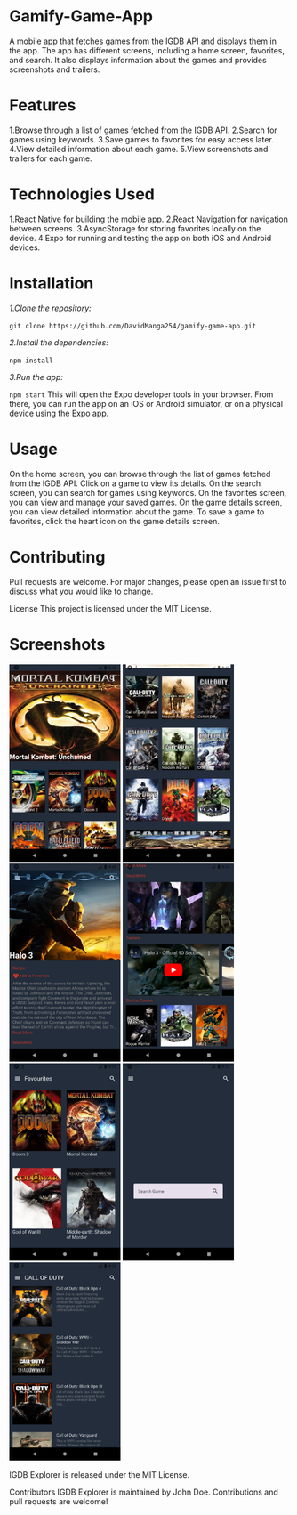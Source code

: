 # Gamify-Game-App
A mobile app that fetches games from the IGDB API and displays them in the app. The app has different screens, including a home screen, favorites, and search. It also displays information about the games and provides screenshots and trailers.

# Features
1.Browse through a list of games fetched from the IGDB API.
2.Search for games using keywords.
3.Save games to favorites for easy access later.
4.View detailed information about each game.
5.View screenshots and trailers for each game.

# Technologies Used
1.React Native for building the mobile app.
2.React Navigation for navigation between screens.
3.AsyncStorage for storing favorites locally on the device.
4.Expo for running and testing the app on both iOS and Android devices.

# Installation
*1.Clone the repository:*

`git clone https://github.com/DavidManga254/gamify-game-app.git`

*2.Install the dependencies:*

`npm install`

*3.Run the app:*

`npm start`
This will open the Expo developer tools in your browser. From there, you can run the app on an iOS or Android simulator, or on a physical device using the Expo app.

# Usage
On the home screen, you can browse through the list of games fetched from the IGDB API. Click on a game to view its details.
On the search screen, you can search for games using keywords.
On the favorites screen, you can view and manage your saved games.
On the game details screen, you can view detailed information about the game.
To save a game to favorites, click the heart icon on the game details screen.

# Contributing
Pull requests are welcome. For major changes, please open an issue first to discuss what you would like to change.

License
This project is licensed under the MIT License.




# Screenshots
<img src="https://raw.githubusercontent.com/DavidManga254/gamify-game-app/main/screenshots/Screenshot_1679165343.png" alt="Home Screen" width="200">
<img src="https://github.com/DavidManga254/gamify-game-app/raw/main/screenshots/Screenshot_1679165360.png" alt="Home Screen" width="200">
<img src="https://github.com/DavidManga254/gamify-game-app/raw/main/screenshots/Screenshot_1679165393.png" alt="Game Details" width="200">
<img src="https://github.com/DavidManga254/gamify-game-app/raw/main/screenshots/Screenshot_1679165412.png" alt="Game Details" width="200">
<img src="https://github.com/DavidManga254/gamify-game-app/raw/main/screenshots/Screenshot_1679165816.png" alt="Favourites" width="200">
<img src="https://github.com/DavidManga254/gamify-game-app/raw/main/screenshots/Screenshot_1679165830.png" alt="Search Screen" width="200">
<img src="https://github.com/DavidManga254/gamify-game-app/raw/main/screenshots/Screenshot_1679165936.png" alt="Search Results" width="200">


IGDB Explorer is released under the MIT License.

Contributors
IGDB Explorer is maintained by John Doe. Contributions and pull requests are welcome!



